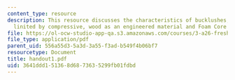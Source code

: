 ```yaml
---
content_type: resource
description: This resource discusses the characteristics of bucklushes, tree height
  linited by compressive, wood as an engineered material and Foam Core Sandwich panel.
file: https://ol-ocw-studio-app-qa.s3.amazonaws.com/courses/3-a26-freshman-seminar-the-nature-of-engineering-fall-2005/3641ddd151368d6873635299fb01fdbd_handout1.pdf
file_type: application/pdf
parent_uid: 556a55d3-5a3d-3a55-f3ad-b549f4b06bf7
resourcetype: Document
title: handout1.pdf
uid: 3641ddd1-5136-8d68-7363-5299fb01fdbd
---
```

